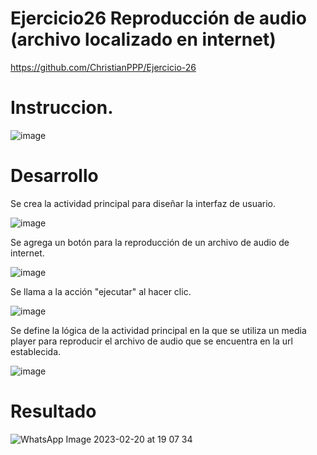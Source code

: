 # Ejercicio26 Reproducción de audio (archivo localizado en internet)
https://github.com/ChristianPPP/Ejercicio-26

# Instruccion.

![image](https://user-images.githubusercontent.com/74626089/221087311-439ff416-1b83-4784-a89b-681bfc85563c.png)


# Desarrollo

Se crea la actividad principal para diseñar la interfaz de usuario.

![image](https://user-images.githubusercontent.com/74626089/221087967-ac5c0870-cb62-4203-a847-53f5a59c2d77.png)

Se agrega un botón para la reproducción de un archivo de audio de internet.

![image](https://user-images.githubusercontent.com/74626089/221088179-c839a079-ed9a-4185-aa1c-77944df2a300.png)

Se llama a la acción "ejecutar" al hacer clic.

![image](https://user-images.githubusercontent.com/74626089/221088317-7a0bacd5-10eb-4f8c-af26-8ebec67f11e1.png)

Se define la lógica de la actividad principal en la que se utiliza un media player para reproducir el archivo de audio que se encuentra en la url establecida.

![image](https://user-images.githubusercontent.com/74626089/221089023-9940ee10-a7cf-4611-9b26-c5e48439010d.png)

# Resultado

![WhatsApp Image 2023-02-20 at 19 07 34](https://user-images.githubusercontent.com/74626089/220215766-8791e11b-92e8-45ed-a356-5cf1e50c332e.jpeg)
